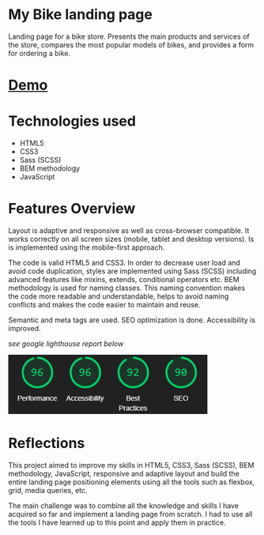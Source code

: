 # My Bike landing page

Landing page for a bike store. Presents the main products and services of the store, compares the most popular models of bikes, and provides a form for ordering a bike.

# [Demo](https://gretoq.github.io/my-bike-lp/)

# Technologies used

- HTML5
- CSS3
- Sass (SCSS)
- BEM methodology
- JavaScript

# Features Overview

Layout is adaptive and responsive as well as cross-browser compatible. It works correctly on all screen sizes (mobile, tablet and desktop versions). Is is implemented using the mobile-first approach.

The code is valid HTML5 and CSS3. In order to decrease user load and avoid code duplication, styles are implemented using Sass (SCSS) including advanced features like mixins, extends, conditional operators etc. 
BEM methodology is used for naming classes. This naming convention makes the code more readable and understandable, helps to avoid naming conflicts and makes the code easier to maintain and reuse.

Semantic and meta tags are used. SEO optimization is done. Accessibility is improved.

*see google lighthouse report below*

![REPORT](./src/images/gh-report/lighthouse-report.PNG)

# Reflections

This project aimed to improve my skills in HTML5, CSS3, Sass (SCSS), BEM methodology, JavaScript, responsive and adaptive layout and build the entire landing page positioning elements using all the tools such as flexbox, grid, media queries, etc.

The main challenge was to combine all the knowledge and skills I have acquired so far and implement a landing page from scratch. I had to use all the tools I have learned up to this point and apply them in practice.
